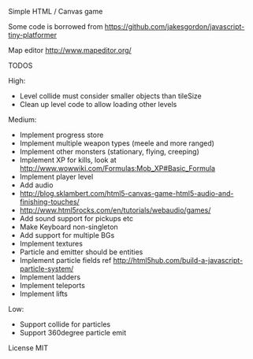 Simple HTML / Canvas game

Some code is borrowed from https://github.com/jakesgordon/javascript-tiny-platformer

Map editor http://www.mapeditor.org/


TODOS


High:
- Level collide must consider smaller objects than tileSize
- Clean up level code to allow loading other levels




Medium:
- Implement progress store
- Implement multiple weapon types (meele and more ranged)
- Implement other monsters (stationary, flying, creeping)
- Implement XP for kills, look at http://www.wowwiki.com/Formulas:Mob_XP#Basic_Formula
- Implement player level
- Add audio 
 - http://blog.sklambert.com/html5-canvas-game-html5-audio-and-finishing-touches/
 - http://www.html5rocks.com/en/tutorials/webaudio/games/
 - Add sound support for pickups etc
- Make Keyboard non-singleton
- Add support for multiple BGs
- Implement textures
- Particle and emitter should be entities
- Implement particle fields ref http://html5hub.com/build-a-javascript-particle-system/
- Implement ladders
- Implement teleports
- Implement lifts



Low:
- Support collide for particles
- Support 360degree particle emit

License MIT
